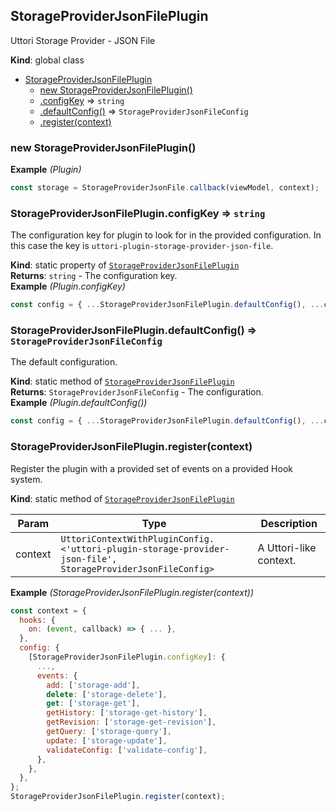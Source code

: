 <a name="StorageProviderJsonFilePlugin"></a>

## StorageProviderJsonFilePlugin
Uttori Storage Provider - JSON File

**Kind**: global class  

* [StorageProviderJsonFilePlugin](#StorageProviderJsonFilePlugin)
    * [new StorageProviderJsonFilePlugin()](#new_StorageProviderJsonFilePlugin_new)
    * [.configKey](#StorageProviderJsonFilePlugin.configKey) ⇒ <code>string</code>
    * [.defaultConfig()](#StorageProviderJsonFilePlugin.defaultConfig) ⇒ <code>StorageProviderJsonFileConfig</code>
    * [.register(context)](#StorageProviderJsonFilePlugin.register)

<a name="new_StorageProviderJsonFilePlugin_new"></a>

### new StorageProviderJsonFilePlugin()
**Example** *(Plugin)*  
```js
const storage = StorageProviderJsonFile.callback(viewModel, context);
```
<a name="StorageProviderJsonFilePlugin.configKey"></a>

### StorageProviderJsonFilePlugin.configKey ⇒ <code>string</code>
The configuration key for plugin to look for in the provided configuration.
In this case the key is `uttori-plugin-storage-provider-json-file`.

**Kind**: static property of [<code>StorageProviderJsonFilePlugin</code>](#StorageProviderJsonFilePlugin)  
**Returns**: <code>string</code> - The configuration key.  
**Example** *(Plugin.configKey)*  
```js
const config = { ...StorageProviderJsonFilePlugin.defaultConfig(), ...context.config[StorageProviderJsonFilePlugin.configKey] };
```
<a name="StorageProviderJsonFilePlugin.defaultConfig"></a>

### StorageProviderJsonFilePlugin.defaultConfig() ⇒ <code>StorageProviderJsonFileConfig</code>
The default configuration.

**Kind**: static method of [<code>StorageProviderJsonFilePlugin</code>](#StorageProviderJsonFilePlugin)  
**Returns**: <code>StorageProviderJsonFileConfig</code> - The configuration.  
**Example** *(Plugin.defaultConfig())*  
```js
const config = { ...StorageProviderJsonFilePlugin.defaultConfig(), ...context.config[StorageProviderJsonFilePlugin.configKey] };
```
<a name="StorageProviderJsonFilePlugin.register"></a>

### StorageProviderJsonFilePlugin.register(context)
Register the plugin with a provided set of events on a provided Hook system.

**Kind**: static method of [<code>StorageProviderJsonFilePlugin</code>](#StorageProviderJsonFilePlugin)  

| Param | Type | Description |
| --- | --- | --- |
| context | <code>UttoriContextWithPluginConfig.&lt;&#x27;uttori-plugin-storage-provider-json-file&#x27;, StorageProviderJsonFileConfig&gt;</code> | A Uttori-like context. |

**Example** *(StorageProviderJsonFilePlugin.register(context))*  
```js
const context = {
  hooks: {
    on: (event, callback) => { ... },
  },
  config: {
    [StorageProviderJsonFilePlugin.configKey]: {
      ...,
      events: {
        add: ['storage-add'],
        delete: ['storage-delete'],
        get: ['storage-get'],
        getHistory: ['storage-get-history'],
        getRevision: ['storage-get-revision'],
        getQuery: ['storage-query'],
        update: ['storage-update'],
        validateConfig: ['validate-config'],
      },
    },
  },
};
StorageProviderJsonFilePlugin.register(context);
```
